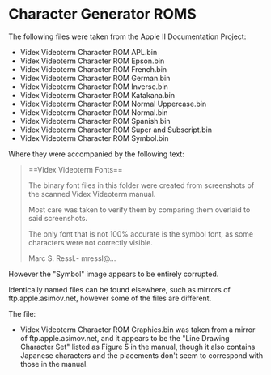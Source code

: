 # Character Generator ROMS

The following files were taken from the Apple II Documentation Project:
* Videx Videoterm Character ROM APL.bin
* Videx Videoterm Character ROM Epson.bin
* Videx Videoterm Character ROM French.bin
* Videx Videoterm Character ROM German.bin
* Videx Videoterm Character ROM Inverse.bin
* Videx Videoterm Character ROM Katakana.bin
* Videx Videoterm Character ROM Normal Uppercase.bin
* Videx Videoterm Character ROM Normal.bin
* Videx Videoterm Character ROM Spanish.bin
* Videx Videoterm Character ROM Super and Subscript.bin
* Videx Videoterm Character ROM Symbol.bin

Where they were accompanied by the following text:
>==Videx Videoterm Fonts==
>
>The binary font files in this folder were created from screenshots of the scanned Videx Videoterm manual.
>
>Most care was taken to verify them by comparing them overlaid to said screenshots.
>
>The only font that is not 100% accurate is the symbol font, as some characters were not correctly visible.
>
>Marc S. Ressl.-
>mressl@...

However the "Symbol" image appears to be entirely corrupted.

Identically named files can be found elsewhere, such as mirrors of 
ftp.apple.asimov.net, however some of the files are different.

The file:
* Videx Videoterm Character ROM Graphics.bin
was taken from a mirror of ftp.apple.asimov.net, and it appears to be the 
"Line Drawing Character Set" listed as Figure 5 in the manual, though it 
also contains Japanese characters and the placements don't seem to 
correspond with those in the manual.
